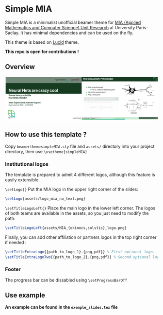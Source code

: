 # Simple MIA

Simple MIA is a minimalist unofficial beamer theme for [MIA (Applied Mathematics and Computer Science) Unit Research](https://mia-ps.inrae.fr/en) at University Paris-Saclay. It has minimal dependencies and can be used on the fly.

This theme is based on [Lucid](https://github.com/harisont/lucid) theme.

**This repo is open for contributions !**

## Overview

![Preview of the template](assets/preview_theme.png)

## How to use this template ?

Copy `beamerthemesimpleMIA.sty` file and `assets/` directory into your project directory, then use `\usetheme{simpleMIA}`

### Institutional logos

The template is prepared to admit 4 different logos, although this feature is easily extensible. 

`\setLogo{}` Put the MIA logo in the upper right corner of the slides: 
```latex
\setLogo{assets/logo_mia_no_text.png}
```

`\setTitleLogoLeft{}` Place the main logo in the lower left corner. The logos of both teams are available in the assets, so you just need to modify the path:
```latex
\setTitleLogoLeft{assets/MIA_{ekinocs,solstis}_logo.png}
```

Finally, you can add other affiliation or partners logos in the top right corner if needed :

```latex
\setTitleExtraLogo{{path_to_logo_1}.{png,pdf}} % First optional logo.
\setTitleExtraLogoTwo{{path_to_logo_2}.{png,pdf}} % Second optional logo.

```

### Footer

The progress bar can be dissabled using `\setProgressBarOff`

## Use example

**An example can be found in the `exemple_slides.tex` file**
